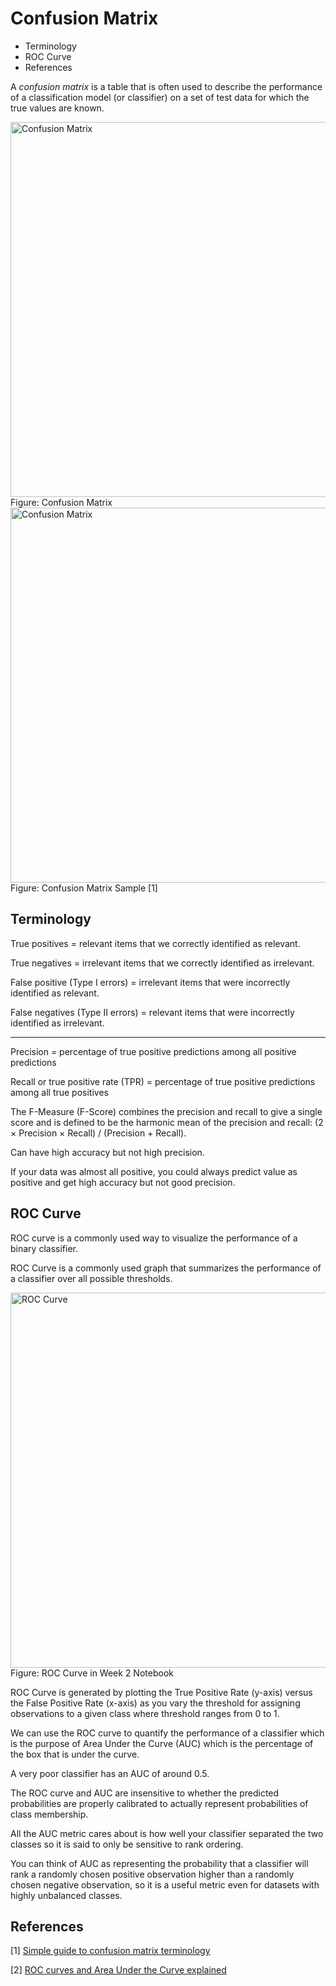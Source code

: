 # Confusion Matrix

<!-- MarkdownTOC -->

- Terminology
- ROC Curve
- References

<!-- /MarkdownTOC -->

A _confusion matrix_ is a table that is often used to describe the performance of a classification model (or classifier) on a set of test data for which the true values are known. 

<div class="image-preview">
  <div><img width="600" alt="Confusion Matrix" src="https://user-images.githubusercontent.com/2695661/151418339-8ef5f171-8f14-4974-ae24-7f6b33202c5b.jpeg" /></div>
  <caption>Figure: Confusion Matrix</caption>
</div>

<div class="image-preview">
    <div><img width="600" alt="Confusion Matrix" src="https://user-images.githubusercontent.com/2695661/151418583-57ef8547-c9f9-4f42-9424-24d134ba60b2.jpeg" /></div>
  <caption>Figure: Confusion Matrix Sample [1]</caption>
</div>



## Terminology

True positives = relevant items that we correctly identified as relevant.

True negatives = irrelevant items that we correctly identified as irrelevant.

False positive (Type I errors) = irrelevant items that were incorrectly identified as relevant.

False negatives (Type II errors) = relevant items that were incorrectly identified as irrelevant.

----------

Precision = percentage of true positive predictions among all positive predictions

Recall or true positive rate (TPR) = percentage of true positive predictions among all true positives

The F-Measure (F-Score) combines the precision and recall to give a single score and is defined to be the harmonic mean of the precision and recall: (2 × Precision × Recall) / (Precision + Recall).

Can have high accuracy but not high precision.

If your data was almost all positive, you could always predict value as positive and get high accuracy but not good precision.


## ROC Curve

ROC curve is a commonly used way to visualize the performance of a binary classifier.

ROC Curve is a commonly used graph that summarizes the performance of a classifier over all possible thresholds. 


<div class="image-preview">
  <div><img width="600" alt="ROC Curve" src="https://user-images.githubusercontent.com/2695661/151420109-9b05b6dc-c1d3-45af-a68d-298f372c6a18.jpeg" /></div>
  <caption>Figure: ROC Curve in Week 2 Notebook</caption>
</div>


ROC Curve is generated by plotting the True Positive Rate (y-axis) versus the False Positive Rate (x-axis) as you vary the threshold for assigning observations to a given class where threshold ranges from 0 to 1.

We can use the ROC curve to quantify the performance of a classifier which is the purpose of Area Under the Curve (AUC) which is the percentage of the box that is under the curve. 

A very poor classifier has an AUC of around 0.5. 

The ROC curve and AUC are insensitive to whether the predicted probabilities are properly calibrated to actually represent probabilities of class membership. 

All the AUC metric cares about is how well your classifier separated the two classes so it is said to only be sensitive to rank ordering. 

You can think of AUC as representing the probability that a classifier will rank a randomly chosen positive observation higher than a randomly chosen negative observation, so it is a useful metric even for datasets with highly unbalanced classes.


## References

[1] [Simple guide to confusion matrix terminology](https://www.dataschool.io/simple-guide-to-confusion-matrix-terminology/)

[2] [ROC curves and Area Under the Curve explained](https://www.dataschool.io/roc-curves-and-auc-explained/)


